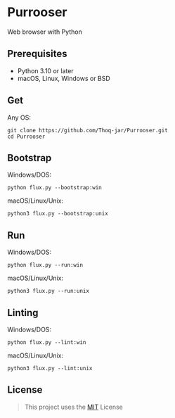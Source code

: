 # Purrooser

Web browser with Python

## Prerequisites

- Python 3.10 or later
- macOS, Linux, Windows or BSD

## Get

Any OS:

```
git clone https://github.com/Thoq-jar/Purrooser.git
cd Purrooser
```

## Bootstrap

Windows/DOS:

```
python flux.py --bootstrap:win
```

macOS/Linux/Unix:

```
python3 flux.py --bootstrap:unix
```

## Run

Windows/DOS:

```
python flux.py --run:win
```

macOS/Linux/Unix:

```
python3 flux.py --run:unix
```

## Linting

Windows/DOS:

```
python flux.py --lint:win
```

macOS/Linux/Unix:

```
python3 flux.py --lint:unix
```

## License

> This project uses the [MIT](LICENSE) License
